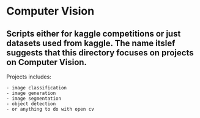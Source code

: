 # Computer Vision
Scripts either for kaggle competitions or just datasets used from kaggle.
The name itslef suggests that this directory focuses on projects on Computer Vision.
---
Projects includes:

    - image classification
    - image generation
    - image segmentation
    - object detection
    - or anything to do with open cv
    